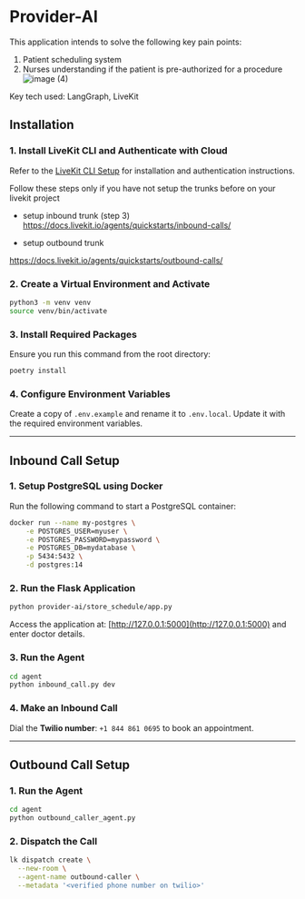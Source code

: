 # Provider-AI

This application intends to solve the following key pain points:
1. Patient scheduling system
2. Nurses understanding if the patient is pre-authorized for a procedure
![image (4)](https://github.com/user-attachments/assets/fcdea7f7-70b7-4c64-ad88-683516bf8506)



Key tech used: LangGraph, LiveKit


## Installation

### 1. Install LiveKit CLI and Authenticate with Cloud
Refer to the [LiveKit CLI Setup](https://docs.livekit.io/home/cli/cli-setup/) for installation and authentication instructions.

Follow these steps only if you have not setup the trunks before on your livekit project

- setup inbound trunk (step 3)
https://docs.livekit.io/agents/quickstarts/inbound-calls/

- setup outbound trunk

https://docs.livekit.io/agents/quickstarts/outbound-calls/


### 2. Create a Virtual Environment and Activate
```sh
python3 -m venv venv
source venv/bin/activate
```

### 3. Install Required Packages
Ensure you run this command from the root directory:
```sh
poetry install
```

### 4. Configure Environment Variables
Create a copy of `.env.example` and rename it to `.env.local`. Update it with the required environment variables.

---

## Inbound Call Setup

### 1. Setup PostgreSQL using Docker
Run the following command to start a PostgreSQL container:
```sh
docker run --name my-postgres \
    -e POSTGRES_USER=myuser \
    -e POSTGRES_PASSWORD=mypassword \
    -e POSTGRES_DB=mydatabase \
    -p 5434:5432 \
    -d postgres:14
```

### 2. Run the Flask Application
```sh
python provider-ai/store_schedule/app.py
```
Access the application at: [http://127.0.0.1:5000](http://127.0.0.1:5000) and enter doctor details.

### 3. Run the Agent
```sh
cd agent
python inbound_call.py dev  
```

### 4. Make an Inbound Call
Dial the **Twilio number**: `+1 844 861 0695` to book an appointment.

---

## Outbound Call Setup

### 1. Run the Agent
```sh
cd agent
python outbound_caller_agent.py
```

### 2. Dispatch the Call
```sh
lk dispatch create \
  --new-room \
  --agent-name outbound-caller \
  --metadata '<verified phone number on twilio>'
```

